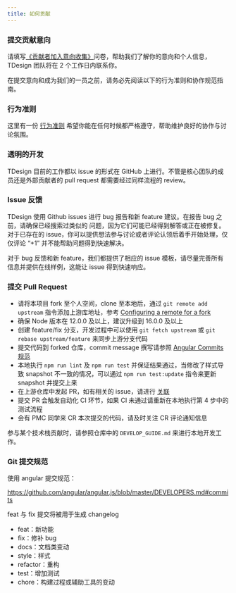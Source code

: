 ```yaml
---
title: 如何贡献
---
```


### 提交贡献意向

请填写[《贡献者加入意向收集》](https://wj.qq.com/s2/9772260/7cbe/)问卷，帮助我们了解你的意向和个人信息，TDesign 团队将在 2 个工作日内联系你。

在提交意向和成为我们的一员之前，请务必先阅读以下的行为准则和协作规范指南。

### 行为准则

这里有一份 [行为准则](https://github.com/Tencent/tdesign/blob/main/docs/CODE_OF_CONDUCT.md) 希望你能在任何时候都严格遵守，帮助维护良好的协作与讨论氛围。

### 透明的开发

TDesign 目前的工作都以 issue 的形式在 GitHub 上进行。不管是核心团队的成员还是外部贡献者的 pull request 都需要经过同样流程的 review。

### Issue 反馈

TDesign 使用 Github issues 进行 bug 报告和新 feature 建议。在报告 bug 之前，请确保已经搜索过类似的 问题，因为它们可能已经得到解答或正在被修复。对于已存在的 issue，你可以提供想法参与讨论或者评论认领后着手开始处理，仅仅评论 “+1” 并不能帮助问题得到快速解决。

对于 bug 反馈和新 feature，我们都提供了相应的 issue 模板，请尽量完善所有信息并提供在线样例，这能让 issue 得到快速响应。

### 提交 Pull Request

- 请将本项目 fork 至个人空间，clone 至本地后，通过 `git remote add upstream` 指令添加上游库地址，参考 [Configuring a remote for a fork](https://docs.github.com/en/pull-requests/collaborating-with-pull-requests/working-with-forks/configuring-a-remote-for-a-fork)
- 确保 Node 版本在 12.0.0 及以上，建议升级到 16.0.0 及以上
- 创建 feature/fix 分支，开发过程中可以使用 `git fetch upstream` 或 `git rebase upstream/feature` 来同步上游分支代码
- 提交代码到 forked 仓库，commit message 撰写请参照 [Angular Commits 规范](https://github.com/angular/angular.js/blob/master/DEVELOPERS.md#commits)
- 本地执行 `npm run lint` 及 `npm run test` 并保证结果通过，当修改了样式导致 snapshot 不一致的情况，可以通过 `npm run test:update` 指令来更新 snapshot 并提交上来
- 在上游仓库中发起 PR，如有相关的 issue，请进行 [关联](https://docs.github.com/en/issues/tracking-your-work-with-issues/linking-a-pull-request-to-an-issue#linking-a-pull-request-to-an-issue-using-a-keyword)
- 提交 PR 会触发自动化 CI 环节，如果 CI 未通过请重新在本地执行第 4 步中的测试流程
- 会有 PMC 同学来 CR 本次提交的代码，请及时关注 CR 评论通知信息

参与某个技术栈贡献时，请参照仓库中的 `DEVELOP_GUIDE.md` 来进行本地开发工作。

### Git 提交规范

使用 angular 提交规范：

<https://github.com/angular/angular.js/blob/master/DEVELOPERS.md#commits>

feat 与 fix 提交将被用于生成 changelog

- feat：新功能
- fix：修补 bug
- docs：文档类变动
- style：样式
- refactor：重构
- test：增加测试
- chore：构建过程或辅助工具的变动
